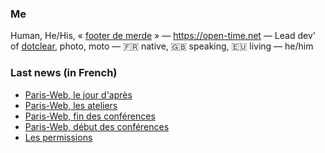 ### Me

Human, He/His, « [footer de merde](https://open-time.net/post/2013/07/17/La-veritable-histoire-du-Footer-de-merde-) » — https://open-time.net — Lead dev' of [dotclear](https://git.dotclear.org/dev/dotclear), photo, moto — 🇫🇷 native, 🇬🇧 speaking, 🇪🇺 living — he/him

### Last news (in French)

<!-- BLOG-POST-LIST:START -->
- [Paris-Web, le jour d&#39;après](https://open-time.net/post/2022/10/09/Paris-Web-le-jour-d-apres)
- [Paris-Web, les ateliers](https://open-time.net/post/2022/10/08/Paris-Web-les-ateliers)
- [Paris-Web, fin des conférences](https://open-time.net/post/2022/10/07/Paris-Web-fin-des-conferences)
- [Paris-Web, début des conférences](https://open-time.net/post/2022/10/06/Paris-Web-debut-des-conferences)
- [Les permissions](https://open-time.net/post/2022/10/05/Les-permissions)
<!-- BLOG-POST-LIST:END -->
